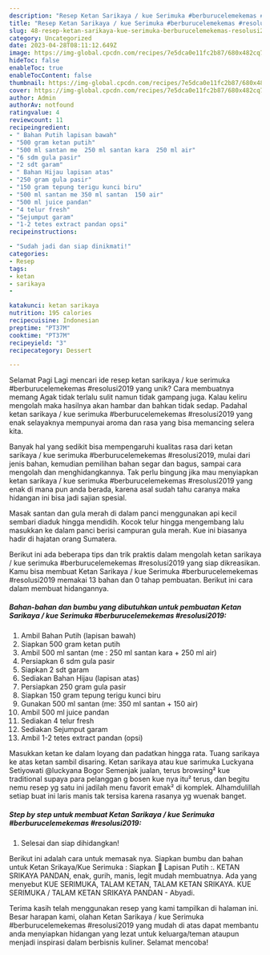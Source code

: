 ```yaml
---
description: "Resep Ketan Sarikaya / kue Serimuka #berburucelemekemas #resolusi2019 yang Lezat Sekali, Lezat"
title: "Resep Ketan Sarikaya / kue Serimuka #berburucelemekemas #resolusi2019 yang Lezat Sekali, Lezat"
slug: 48-resep-ketan-sarikaya-kue-serimuka-berburucelemekemas-resolusi2019-yang-lezat-sekali-lezat
category: Uncategorized
date: 2023-04-28T08:11:12.649Z
image: https://img-global.cpcdn.com/recipes/7e5dca0e11fc2b87/680x482cq70/ketan-sarikaya-kue-serimuka-berburucelemekemas-resolusi2019-foto-resep-utama.jpg
hideToc: false
enableToc: true
enableTocContent: false
thumbnail: https://img-global.cpcdn.com/recipes/7e5dca0e11fc2b87/680x482cq70/ketan-sarikaya-kue-serimuka-berburucelemekemas-resolusi2019-foto-resep-utama.jpg
cover: https://img-global.cpcdn.com/recipes/7e5dca0e11fc2b87/680x482cq70/ketan-sarikaya-kue-serimuka-berburucelemekemas-resolusi2019-foto-resep-utama.jpg
author: Admin
authorAv: notfound
ratingvalue: 4
reviewcount: 11
recipeingredient:
- " Bahan Putih lapisan bawah"
- "500 gram ketan putih"
- "500 ml santan me  250 ml santan kara  250 ml air"
- "6 sdm gula pasir"
- "2 sdt garam"
- " Bahan Hijau lapisan atas"
- "250 gram gula pasir"
- "150 gram tepung terigu kunci biru"
- "500 ml santan me 350 ml santan  150 air"
- "500 ml juice pandan"
- "4 telur fresh"
- "Sejumput garam"
- "1-2 tetes extract pandan opsi"
recipeinstructions:

- "Sudah jadi dan siap dinikmati!"
categories:
- Resep
tags:
- ketan
- sarikaya
- 

katakunci: ketan sarikaya  
nutrition: 195 calories
recipecuisine: Indonesian
preptime: "PT37M"
cooktime: "PT37M"
recipeyield: "3"
recipecategory: Dessert

---
```



Selamat Pagi Lagi mencari ide resep ketan sarikaya / kue serimuka #berburucelemekemas #resolusi2019 yang unik? Cara membuatnya memang Agak tidak terlalu sulit namun tidak gampang juga. Kalau keliru mengolah maka hasilnya akan hambar dan bahkan tidak sedap. Padahal ketan sarikaya / kue serimuka #berburucelemekemas #resolusi2019 yang enak selayaknya mempunyai aroma dan rasa yang bisa memancing selera kita.


Banyak hal yang sedikit bisa mempengaruhi kualitas rasa dari ketan sarikaya / kue serimuka #berburucelemekemas #resolusi2019, mulai dari jenis bahan, kemudian pemilihan bahan segar dan bagus, sampai cara mengolah dan menghidangkannya. Tak perlu bingung jika mau menyiapkan ketan sarikaya / kue serimuka #berburucelemekemas #resolusi2019 yang enak di mana pun anda berada, karena asal sudah tahu caranya maka hidangan ini bisa jadi sajian spesial.

Masak santan dan gula merah di dalam panci menggunakan api kecil sembari diaduk hingga mendidih. Kocok telur hingga mengembang lalu masukkan ke dalam panci berisi campuran gula merah. Kue ini biasanya hadir di hajatan orang Sumatera.


Berikut ini ada beberapa tips dan trik praktis dalam mengolah ketan sarikaya / kue serimuka #berburucelemekemas #resolusi2019 yang siap dikreasikan. Kamu bisa membuat Ketan Sarikaya / kue Serimuka #berburucelemekemas #resolusi2019 memakai 13 bahan dan 0 tahap pembuatan. Berikut ini cara dalam membuat hidangannya.

<!--inarticleads1-->

##### Bahan-bahan dan bumbu yang dibutuhkan untuk pembuatan Ketan Sarikaya / kue Serimuka #berburucelemekemas #resolusi2019:

1. Ambil  Bahan Putih (lapisan bawah)
1. Siapkan 500 gram ketan putih
1. Ambil 500 ml santan (me : 250 ml santan kara + 250 ml air)
1. Persiapkan 6 sdm gula pasir
1. Siapkan 2 sdt garam
1. Sediakan  Bahan Hijau (lapisan atas)
1. Persiapkan 250 gram gula pasir
1. Siapkan 150 gram tepung terigu kunci biru
1. Gunakan 500 ml santan (me: 350 ml santan + 150 air)
1. Ambil 500 ml juice pandan
1. Sediakan 4 telur fresh
1. Sediakan Sejumput garam
1. Ambil 1-2 tetes extract pandan (opsi)


Masukkan ketan ke dalam loyang dan padatkan hingga rata. Tuang sarikaya ke atas ketan sambil disaring. Ketan sarikaya atau kue sarimuka Luckyana Setiyowati @luckyana Bogor Semenjak jualan, terus browsing² kue traditional supaya para pelanggan g bosen kue nya itu² terus, dan begitu nemu resep yg satu ini jadilah menu favorit emak² di komplek. Alhamdulillah setiap buat ini laris manis tak tersisa karena rasanya yg wuenak banget. 

<!--inarticleads2-->

##### Step by step untuk membuat Ketan Sarikaya / kue Serimuka #berburucelemekemas #resolusi2019:


1. Selesai dan siap dihidangkan!

Berikut ini adalah cara untuk memasak nya. Siapkan bumbu dan bahan untuk Ketan Srikaya/Kue Serimuka : Siapkan 🌰 Lapisan Putih :. KETAN SRIKAYA PANDAN, enak, gurih, manis, legit mudah membuatnya. Ada yang menyebut KUE SERIMUKA, TALAM KETAN, TALAM KETAN SRIKAYA. KUE SERIMUKA / TALAM KETAN SRIKAYA PANDAN - Abyadi. 

Terima kasih telah menggunakan resep yang kami tampilkan di halaman ini. Besar harapan kami, olahan Ketan Sarikaya / kue Serimuka #berburucelemekemas #resolusi2019 yang mudah di atas dapat membantu anda menyiapkan hidangan yang lezat untuk keluarga/teman ataupun menjadi inspirasi dalam berbisnis kuliner. Selamat mencoba!
